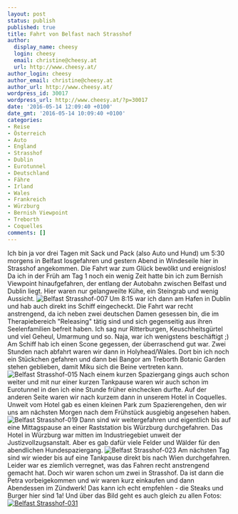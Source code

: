 ```yaml
---
layout: post
status: publish
published: true
title: Fahrt von Belfast nach Strasshof
author:
  display_name: cheesy
  login: cheesy
  email: christine@cheesy.at
  url: http://www.cheesy.at/
author_login: cheesy
author_email: christine@cheesy.at
author_url: http://www.cheesy.at/
wordpress_id: 30017
wordpress_url: http://www.cheesy.at/?p=30017
date: '2016-05-14 12:09:40 +0100'
date_gmt: '2016-05-14 10:09:40 +0100'
categories:
- Reise
- Österreich
- Auto
- England
- Strasshof
- Dublin
- Eurotunnel
- Deutschland
- Fähre
- Irland
- Wales
- Frankreich
- Würzburg
- Bernish Viewpoint
- Treborth
- Coquelles
comments: []
---
```

Ich bin ja vor drei Tagen mit Sack und Pack (also Auto und Hund) um 5:30 morgens in Belfast losgefahren und gestern Abend in Windeseile hier in Strasshof angekommen.
Die Fahrt war zum Glück bewölkt und ereignislos!
Da ich in der Früh am Tag 1 noch ein wenig Zeit hatte bin ich zum Bernish Viewpoint hinaufgefahren, der entlang der Autobahn zwischen Belfast und Dublin liegt. Hier waren nur gelangweilte Kühe, ein Steingrab und wenig Aussicht.
![Belfast Strasshof-007](http://www.cheesy.at/wp-content/uploads/Belfast-Strasshof-007.jpg)
Um 8:15 war ich dann am Hafen in Dublin und hab auch direkt ins Schiff eingecheckt. Die Fahrt war recht anstrengend, da ich neben zwei deutschen Damen gesessen bin, die im Therapiebereich "Releasing" tätig sind und sich gegenseitig aus ihren Seelenfamilien befreit haben. Ich sag nur Ritterburgen, Keuschheitsgürtel und viel Geheul, Umarmung und so. Naja, war ich wenigstens beschäftigt ;) Am Schiff hab ich einen Scone gegessen, der überraschend gut war.
Zwei Stunden nach abfahrt waren wir dann in Holyhead/Wales. Dort bin ich noch ein Stückchen gefahren und dann bei Bangor am Treborth Botanic Garden stehen geblieben, damit Miku sich die Beine vertreten kann.
![Belfast Strasshof-015](http://www.cheesy.at/wp-content/uploads/Belfast-Strasshof-015.jpg)
Nach einem kurzen Spaziergang gings auch schon weiter und mit nur einer kurzen Tankpause waren wir auch schon im Eurotunnel in den ich eine Stunde früher einchecken durfte. Auf der anderen Seite waren wir nach kurzem dann in unserem Hotel in Coquelles.
Unweit vom Hotel gab es einen kleinen Park zum Spazierengehen, den wir uns am nächsten Morgen nach dem Frühstück ausgiebig angesehen haben.
![Belfast Strasshof-019](http://www.cheesy.at/wp-content/uploads/Belfast-Strasshof-019.jpg)
Dann sind wir weitergefahren und eigentlich bis auf eine Mittagspause an einer Raststation bis Würzburg durchgefahren. Das Hotel in Würzburg war mitten im Industriegebiet unweit der Justizvollzugsanstalt. Aber es gab dafür viele Felder und Wälder für den abendlichen Hundespaziergang.
![Belfast Strasshof-023](http://www.cheesy.at/wp-content/uploads/Belfast-Strasshof-023.jpg)
Am nächsten Tag sind wir wieder bis auf eine Tankpause direkt bis nach Wien durchgefahren. Leider war es ziemlich verregnet, was das Fahren recht anstrengend gemacht hat. Doch wir waren schon um zwei in Strasshof. Da ist dann die Petra vorbeigekommen und wir waren kurz einkaufen und dann Abendessen im Zündwerk! Das kann ich echt empfehlen - die Steaks und Burger hier sind 1a!
Und über das Bild geht es auch gleich zu allen Fotos:
[![Belfast Strasshof-031](http://www.cheesy.at/wp-content/uploads/Belfast-Strasshof-031.jpg)](http://www.cheesy.at/fotos/urlaub/von-befast-nach-strasshof/)
